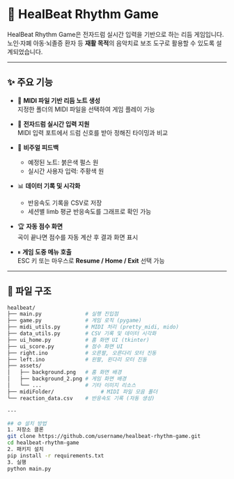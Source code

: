 # 🥁 HealBeat Rhythm Game

HealBeat Rhythm Game은 전자드럼 실시간 입력을 기반으로 하는 리듬 게임입니다.  
노인·자폐 아동·뇌졸증 환자 등 **재활 목적**의 음악치료 보조 도구로 활용할 수 있도록 설계되었습니다.  

---

## ✨ 주요 기능

- 🎵 **MIDI 파일 기반 리듬 노트 생성**  
  지정한 폴더의 MIDI 파일을 선택하여 게임 플레이 가능

- 🥁 **전자드럼 실시간 입력 지원**  
  MIDI 입력 포트에서 드럼 신호를 받아 정해진 타이밍과 비교

- 🔴 **비주얼 피드백**  
  - 예정된 노트: 붉은색 펄스 원  
  - 실시간 사용자 입력: 주황색 원  

- 📊 **데이터 기록 및 시각화**  
  - 반응속도 기록을 CSV로 저장  
  - 세션별 limb 평균 반응속도를 그래프로 확인 가능  

- 🏆 **자동 점수 화면**  
  곡이 끝나면 점수를 자동 계산 후 결과 화면 표시

- ⏸ **게임 도중 메뉴 호출**  
  ESC 키 또는 마우스로 **Resume / Home / Exit** 선택 가능  

---

## 📂 파일 구조

```bash
healbeat/
├── main.py              # 실행 진입점
├── game.py              # 게임 로직 (pygame)
├── midi_utils.py        # MIDI 처리 (pretty_midi, mido)
├── data_utils.py        # CSV 기록 및 데이터 시각화
├── ui_home.py           # 홈 화면 UI (tkinter)
├── ui_score.py          # 점수 화면 UI
├── right.ino            # 오른팔, 오른다리 모터 진동
├── left.ino             # 왼팔, 왼다리 모터 진동
├── assets/
│   ├── background.png   # 홈 화면 배경
│   ├── background_2.png # 게임 화면 배경
│   └── ...              # 기타 이미지 리소스
├── midiFolder/               # MIDI 파일 모음 폴더
└── reaction_data.csv    # 반응속도 기록 (자동 생성)

---

## ⚙️ 설치 방법
1. 저장소 클론
git clone https://github.com/username/healbeat-rhythm-game.git
cd healbeat-rhythm-game
2. 패키지 설치
pip install -r requirements.txt
3. 실행
python main.py





